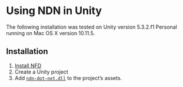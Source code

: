 # Using NDN in Unity

The following installation was tested on Unity version 5.3.2.f1 Personal running on Mac OS X version 10.11.5.

## Installation

1. [Install NFD][1]
2. Create a Unity project
3. Add [`ndn-dot-net.dll`][2] to the project’s assets.


[1]:	https://github.com/named-data/NFD/blob/master/docs/INSTALL.rst
[2]:	https://github.com/named-data/ndn-dot-net/blob/master/bin/ndn-dot-net.dll
